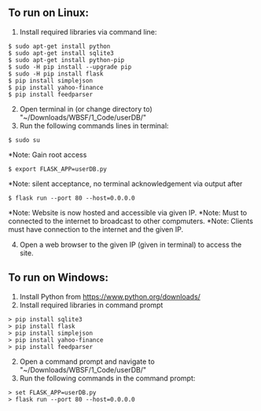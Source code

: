 ## To run on Linux:

1) Install required libraries via command line:

```
$ sudo apt-get install python
$ sudo apt-get install sqlite3
$ sudo apt-get install python-pip
$ sudo -H pip install --upgrade pip
$ sudo -H pip install flask
$ pip install simplejson
$ pip install yahoo-finance
$ pip install feedparser
```

2) Open terminal in (or change directory to) "~/Downloads/WBSF/1_Code/userDB/"
3) Run the following commands lines in terminal:

```
$ sudo su
```
*Note: Gain root access

```
$ export FLASK_APP=userDB.py
```
*Note: silent acceptance, no terminal acknowledgement via output after

```
$ flask run --port 80 --host=0.0.0.0
```
*Note: Website is now hosted and accessible via given IP.
*Note: Must to connected to the internet to broadcast to other compmuters.
*Note: Clients must have connection to the internet and the given IP.

4) Open a web browser to the given IP (given in terminal) to access the site.

## To run on Windows:

1) Install Python from https://www.python.org/downloads/
2) Install required libraries in command prompt

```
> pip install sqlite3
> pip install flask
> pip install simplejson
> pip install yahoo-finance
> pip install feedparser
```

2) Open a command prompt and navigate to "~/Downloads/WBSF/1_Code/userDB/"
3) Run the following commands in the command prompt:

```
> set FLASK_APP=userDB.py
> flask run --port 80 --host=0.0.0.0
```

